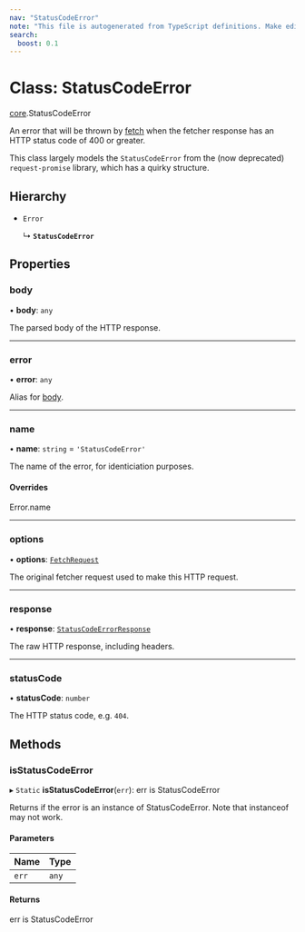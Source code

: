 ```yaml
---
nav: "StatusCodeError"
note: "This file is autogenerated from TypeScript definitions. Make edits to the comments in the TypeScript file and then run `make docs` to regenerate this file."
search:
  boost: 0.1
---
```

# Class: StatusCodeError

[core](../modules/core.md).StatusCodeError

An error that will be thrown by [fetch](../interfaces/core.Fetcher.md#fetch) when the fetcher response has an
HTTP status code of 400 or greater.

This class largely models the `StatusCodeError` from the (now deprecated) `request-promise` library,
which has a quirky structure.

## Hierarchy

- `Error`

  ↳ **`StatusCodeError`**

## Properties

### body

• **body**: `any`

The parsed body of the HTTP response.

___

### error

• **error**: `any`

Alias for [body](core.StatusCodeError.md#body).

___

### name

• **name**: `string` = `'StatusCodeError'`

The name of the error, for identiciation purposes.

#### Overrides

Error.name

___

### options

• **options**: [`FetchRequest`](../interfaces/core.FetchRequest.md)

The original fetcher request used to make this HTTP request.

___

### response

• **response**: [`StatusCodeErrorResponse`](../interfaces/core.StatusCodeErrorResponse.md)

The raw HTTP response, including headers.

___

### statusCode

• **statusCode**: `number`

The HTTP status code, e.g. `404`.

## Methods

### isStatusCodeError

▸ `Static` **isStatusCodeError**(`err`): err is StatusCodeError

Returns if the error is an instance of StatusCodeError. Note that instanceof may not work.

#### Parameters

| Name | Type |
| :------ | :------ |
| `err` | `any` |

#### Returns

err is StatusCodeError
